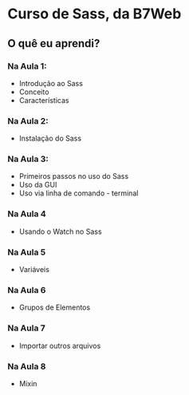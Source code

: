 # Curso de Sass, da B7Web

## O quê eu aprendi?

### Na Aula 1:

- Introdução ao Sass
- Conceito
- Características

### Na Aula 2:

- Instalação do Sass

### Na Aula 3:

- Primeiros passos no uso do Sass
- Uso da GUI
- Uso via linha de comando - terminal

### Na Aula 4

- Usando o Watch no Sass

### Na Aula 5

- Variáveis

### Na Aula 6

- Grupos de Elementos

### Na Aula 7

- Importar outros arquivos

### Na Aula 8

- Mixin
